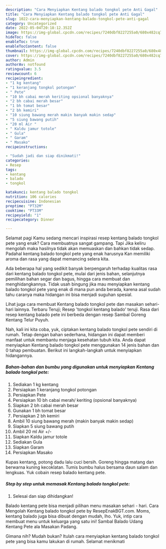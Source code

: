 ```yaml
---
description: "Cara Menyiapkan Kentang balado tongkol pete Anti Gagal"
title: "Cara Menyiapkan Kentang balado tongkol pete Anti Gagal"
slug: 1022-cara-menyiapkan-kentang-balado-tongkol-pete-anti-gagal
category: Uncategorized
date: 2022-05-04T20:18:12.352Z
image: https://img-global.cpcdn.com/recipes/7240dbf8227255a0/680x482cq70/kentang-balado-tongkol-pete-foto-resep-utama.jpg
hideToc: false
enableToc: true
enableTocContent: false
thumbnail: https://img-global.cpcdn.com/recipes/7240dbf8227255a0/680x482cq70/kentang-balado-tongkol-pete-foto-resep-utama.jpg
cover: https://img-global.cpcdn.com/recipes/7240dbf8227255a0/680x482cq70/kentang-balado-tongkol-pete-foto-resep-utama.jpg
author: Admin
authorAv: notfound
ratingvalue: 3.5
reviewcount: 6
recipeingredient:
- "1 kg kentang"
- "1 keranjang tongkol potongan"
- " Pete"
- "10 bh cabai merah keriting opsional banyaknya"
- "2 bh cabai merah besar"
- "1 bh tomat besar"
- "2 bh kemiri"
- "10 siung bawang merah makin banyak makin sedap"
- "5 siung bawang putih"
- "20 ml Air "
- " Kaldu jamur totole"
- " Gula"
- " Garam"
- " Masako"
recipeinstructions:

- "Sudah jadi dan siap dinikmati!"
categories:
- Resep
tags:
- kentang
- balado
- tongkol

katakunci: kentang balado tongkol 
nutrition: 106 calories
recipecuisine: Indonesian
preptime: "PT32M"
cooktime: "PT33M"
recipeyield: "1"
recipecategory: Dinner

---
```



Selamat pagi Kamu sedang mencari inspirasi resep kentang balado tongkol pete yang enak? Cara membuatnya sangat gampang. Tapi Jika keliru mengolah maka hasilnya tidak akan memuaskan dan bahkan tidak sedap. Padahal kentang balado tongkol pete yang enak harusnya Kan memiliki aroma dan rasa yang dapat memancing selera kita.


Ada beberapa hal yang sedikit banyak berpengaruh terhadap kualitas rasa dari kentang balado tongkol pete, mulai dari jenis bahan, selanjutnya pemilihan bahan segar dan bagus, hingga cara membuat dan menghidangkannya. Tidak usah bingung jika mau menyiapkan kentang balado tongkol pete yang enak di mana pun anda berada, karena asal sudah tahu caranya maka hidangan ini bisa menjadi suguhan spesial.

Lihat juga cara membuat Kentang balado tongkol pete dan masakan sehari-hari lainnya. Terbaru Teruji; Resep &#39;tongkol kentang balado&#39; teruji. Rasa dari resep kentang balado pete ini berbeda dengan resep Sambal Goreng Kentang Telur Puyuh.


Nah, kali ini kita coba, yuk, ciptakan kentang balado tongkol pete sendiri di rumah. Tetap dengan bahan sederhana, hidangan ini dapat memberi manfaat untuk membantu menjaga kesehatan tubuh kita. Anda dapat menyiapkan Kentang balado tongkol pete menggunakan 14 jenis bahan dan 0 tahap pembuatan. Berikut ini langkah-langkah untuk menyiapkan hidangannya.

<!--inarticleads1-->

##### Bahan-bahan dan bumbu yang digunakan untuk menyiapkan Kentang balado tongkol pete:

1. Sediakan 1 kg kentang
1. Persiapkan 1 keranjang tongkol potongan
1. Persiapkan  Pete
1. Persiapkan 10 bh cabai merah/ keriting (opsional banyaknya)
1. Siapkan 2 bh cabai merah besar
1. Gunakan 1 bh tomat besar
1. Persiapkan 2 bh kemiri
1. Ambil 10 siung bawang merah (makin banyak makin sedap)
1. Siapkan 5 siung bawang putih
1. Ambil 20 ml Air +/-
1. Siapkan  Kaldu jamur totole
1. Sediakan  Gula
1. Siapkan  Garam
1. Persiapkan  Masako


Kupas kentang, potong dadu lalu cuci bersih. Goreng hingga matang dan berwarna kuning kecoklatan. Tumis bumbu halus bersama daun salam dan lengkuas. Yuk cobain resep balado kentang pete. 

<!--inarticleads2-->

##### Step by step untuk memasak Kentang balado tongkol pete:


1. Selesai dan siap dihidangkan!

Balado kentang pete bisa menjadi pilihan menu masakan sehari - hari. Cara Mengolah Kentang balado tongkol pete by ResepEnakBGT.com. Moms, kentang balado juga bisa dibuat dengan mudah, lho. Yuk, intip cara membuat menu untuk keluarga yang satu ini! Sambal Balado Udang Kentang Pete ala Masakan Padang. 

Gimana nih? Mudah bukan? Itulah cara menyiapkan kentang balado tongkol pete yang bisa kamu lakukan di rumah. Selamat menikmati
